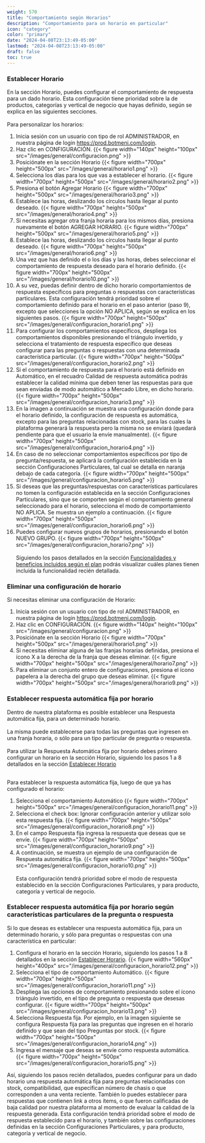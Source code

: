 ```yaml
---
weight: 570
title: "Comportamiento según Horarios"
description: "Comportamiento para un horario en particular"
icon: "category"
color: "primary"
date: "2024-04-08T23:13:49-05:00"
lastmod: "2024-04-08T23:13:49-05:00"
draft: false
toc: true
---
```

### Establecer Horario

En la sección Horario, puedes configurar el comportamiento de respuesta para un dado horario. Esta configuración tiene prioridad sobre la de productos, categorías y vertical de negocio que hayas definido, según se explica en las siguientes secciones.<br></br>
Para personalizar los horarios:
1. Inicia sesión con un usuario con tipo de rol ADMINISTRADOR, en nuestra página de login <https://prod.botmeni.com/login>.
2. Haz clic en CONFIGURACIÓN.
{{< figure width="140px" height="100px" src="/images/general/configuracion.png" >}}
3. Posiciónate en la sección Horario
{{< figure width="700px" height="500px" src="/images/general/horario1.png" >}}
4. Selecciona los días para los que vas a establecer el horario.
{{< figure width="700px" height="500px" src="/images/general/horario2.png" >}}
5. Presiona el botón Agregar Horario
{{< figure width="700px" height="500px" src="/images/general/horario3.png" >}}
6. Establece las horas, deslizando los círculos hasta llegar al punto deseado.
{{< figure width="700px" height="500px" src="/images/general/horario4.png" >}}
7. Si necesitas agregar otra franja horaria para los mismos días, presiona nuevamente el botón AGREGAR HORARIO.
{{< figure width="700px" height="500px" src="/images/general/horario5.png" >}}
8. Establece las horas, deslizando los círculos hasta llegar al punto deseado.
{{< figure width="700px" height="500px" src="/images/general/horario6.png" >}}
9. Una vez que has definido el o los días y las horas, debes seleccionar el comportamiento de respuesta deseado para el horario definido.
{{< figure width="700px" height="500px" src="/images/general/horario10.png" >}}
10. A su vez, puedas definir dentro de dicho horario comportamientos de respuesta específicos para preguntas o respuestas con características particulares. Esta configuración tendrá prioridad sobre el comportamiento definido para el horario en el paso anterior (paso 9), excepto que selecciones la opción NO APLICA, según se explica en los siguientes pasos.
{{< figure width="700px" height="500px" src="/images/general/configuracion_horario1.png" >}}
11. Para configurar los comportamientos específicos, despliega los comportamientos disponibles presionando el triángulo invertido, y selecciona el tratamiento de respuesta específico que deseas configurar para las preguntas o respuestas con una determinada característica particular.
{{< figure width="700px" height="500px" src="/images/general/configuracion_horario2.png" >}}
12. Si el comportamiento de respuesta para el horario está definido en Automático, en el recuadro Calidad de respuesta automática podrás establecer la calidad mínima que deben tener las respuestas para que sean enviadas de modo automático a Mercado Libre, en dicho horario.
{{< figure width="700px" height="500px" src="/images/general/configuracion_horario3.png" >}}
13. En la imagen a continuación se muestra una configuración donde para el horario definido, la configuración de respuesta es automática, excepto para las preguntas relacionadas con stock, para las cuales la plataforma generará la respuesta pero la misma no se enviará (quedará pendiente para que el usuario la envíe manualmente).
{{< figure width="700px" height="500px" src="/images/general/configuracion_horario4.png" >}}
14. En caso de no seleccionar comportamientos específicos por tipo de pregunta/respuesta, se aplicará la configuración establecida en la sección Configuraciones Particulares, tal cual se detalla en naranja debajo de cada categoría.
{{< figure width="700px" height="500px" src="/images/general/configuracion_horario5.png" >}}
14. Si deseas que las preguntas/respuestas con características particulares no tomen la configuración establecida en la sección Configuraciones Particulares, sino que se comporten según el comportamiento general seleccionado para el horario, selecciona el modo de comportamiento NO APLICA. Se muestra un ejemplo a continuación.
{{< figure width="700px" height="500px" src="/images/general/configuracion_horario6.png" >}}
15. Puedes configurar nuevos grupos de horarios, presionando el botón NUEVO GRUPO.
{{< figure width="700px" height="500px" src="/images/general/configuracion_horario7.png" >}}
<br></br>
Siguiendo los pasos detallados en la sección [Funcionalidades y beneficios incluidos según el plan](../../Suscripcíon_y_Pagos/Tu_Suscripcion/Conocer_beneficios_planes.md) podrás visualizar cuáles planes tienen incluida la funcionalidad recién detallada.

### Eliminar una configuración de horario

Si necesitas eliminar una configuración de Horario:
1. Inicia sesión con un usuario con tipo de rol ADMINISTRADOR, en nuestra página de login <https://prod.botmeni.com/login>.
2. Haz clic en CONFIGURACIÓN.
{{< figure width="140px" height="100px" src="/images/general/configuracion.png" >}}
3. Posiciónate en la sección Horario
{{< figure width="700px" height="500px" src="/images/general/horario1.png" >}}
4. Si necesitas eliminar alguna de las franjas horarias definidas, presiona el ícono X a la derecha de la franja que deseas eliminar.
{{< figure width="700px" height="500px" src="/images/general/horario7.png" >}}
5. Para eliminar un conjunto entero de configuraciones, presiona el ícono papelera a la derecha del grupo que deseas eliminar.
{{< figure width="700px" height="500px" src="/images/general/horario9.png" >}}

### Establecer respuesta automática fija por horario

Dentro de nuestra plataforma es posible establecer una Respuesta automática fija, para un determinado horario.<br></br>
La misma puede establecerse para todas las preguntas que ingresen en una franja horaria, o sólo para un tipo particular de pregunta o respuesta.<br></br>
Para utilizar la Respuesta Automática fija por horario debes primero configurar un horario en la sección Horario, siguiendo los pasos 1 a 8 detallados en la sección [Establecer Horario](../../Personaliza_tu_cuenta_de_botmeni/Configuración_comportamiento_respuesta/Horarios_solo_analizar.md)<br></br>

Para establecer la respuesta automática fija, luego de que ya has configurado el horario:
1. Selecciona el comportamiento Automático
{{< figure width="700px" height="500px" src="/images/general/configuracion_horario11.png" >}}
2. Selecciona el check box: Ignorar configuración anterior y utilizar solo esta respuesta fija.
{{< figure width="700px" height="500px" src="/images/general/configuracion_horario8.png" >}}
3. En el campo Respuesta fija ingresa la respuesta que deseas que se envíe.
{{< figure width="700px" height="500px" src="/images/general/configuracion_horario9.png" >}}
4. A continuación, se muestra un ejemplo de una configuración de Respuesta automática fija.
{{< figure width="700px" height="500px" src="/images/general/configuracion_horario10.png" >}}
<br></br>
Esta configuración tendrá prioridad sobre el modo de respuesta establecido en la sección Configuraciones Particulares, y para producto, categoría y vertical de negocio.

### Establecer respuesta automática fija por horario según características particulares de la pregunta o respuesta

Si lo que deseas es establecer una respuesta automática fija, para un determinado horario, y sólo para preguntas o respuestas con una característica en particular:
1. Configura el horario en la sección Horario, siguiendo los pasos 1 a 8 detallados en la sección [Establecer Horario](../../Personaliza_tu_cuenta_de_botmeni/Configuración_comportamiento_respuesta/Horarios_solo_analizar.md).
{{< figure width="560px" height="400px" src="/images/general/configuracion_horario12.png" >}}
2. Selecciona el tipo de comportamiento Automático.
{{< figure width="700px" height="500px" src="/images/general/configuracion_horario11.png" >}}
3. Despliega las opciones de comportamiento presionando sobre el ícono triángulo invertido, en el tipo de pregunta o respuesta que desesas configurar.
{{< figure width="700px" height="500px" src="/images/general/configuracion_horario13.png" >}}
4. Selecciona Respuesta fija. Por ejemplo, en la imagen siguiente se configura Respuesta fija para las preguntas que ingresen en el horario definido y que sean del tipo Preguntas por stock.
{{< figure width="700px" height="500px" src="/images/general/configuracion_horario14.png" >}}
5. Ingresa el mensaje que deseas se envíe como respuesta automática.
{{< figure width="700px" height="500px" src="/images/general/configuracion_horario15.png" >}}

Así, siguiendo los pasos recién detallados, puedes configurar para un dado horario una respuesta automática fija para preguntas relacionadas con stock, compatibilidad, que especifican número de chasis o que corresponden a una venta reciente. También lo puedes establecer para respuestas que contienen link a otros ítems, o que fueron calificadas de baja calidad por nuestra plataforma al momento de evaluar la calidad de la respuesta generada.
Esta configuración tendrá prioridad sobre el modo de respuesta establecido para el horario, y también sobre las configuraciones definidas en la sección Configuraciones Particulares, y para producto, categoría y vertical de negocio.
